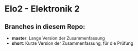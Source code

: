 # Elo2 - Elektronik 2

## Branches in diesem Repo:
 * **master**: Lange Version der Zusammenfassung
 * **short**: Kurze Version der Zusammenfassung, für die Prüfung
